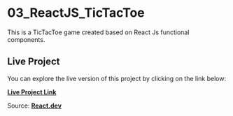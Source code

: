 # 03_ReactJS_TicTacToe

This is a TicTacToe game created based on React Js functional components.

## Live Project

You can explore the live version of this project by clicking on the link below:

[**Live Project Link**](https://arshil121.github.io/03_ReactJS_TicTacToe/)

Source: [**React.dev**](https://react.dev/learn/tutorial-tic-tac-toe)
